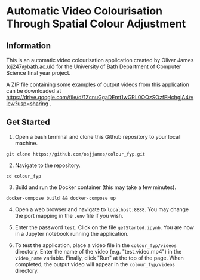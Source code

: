 # Automatic Video Colourisation Through Spatial Colour Adjustment

## Information

This is an automatic video colourisation application created by Oliver James (oj247@bath.ac.uk) for the University of Bath Department of Computer Science final year project.

A ZIP file containing some examples of output videos from this application can be downloaded at https://drive.google.com/file/d/1ZcnuGgaDEmt1wGRL0OOzSOzfFHchgjA4/view?usp=sharing .

## Get Started

1. Open a bash terminal and clone this Github repository to your local machine.

`git clone https://github.com/osjjames/colour_fyp.git`

2. Navigate to the repository.

`cd colour_fyp`

3. Build and run the Docker container (this may take a few minutes). 

`docker-compose build && docker-compose up`

4. Open a web browser and navigate to `localhost:8888`. You may change the port mapping in the `.env` file if you wish.

5. Enter the password `test`. Click on the file `getStarted.ipynb`. You are now in a Jupyter notebook running the application.

6. To test the application, place a video file in the `colour_fyp/videos` directory. Enter the name of the video (e.g. "test_video.mp4") in the `video_name` variable. Finally, click "Run" at the top of the page. When completed, the output video will appear in the `colour_fyp/videos` directory. 
